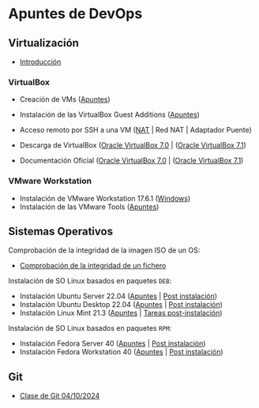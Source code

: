 # Apuntes de DevOps

## Virtualización

* [Introducción](./apuntes/virtualizacion/intro-virtualizacion.md)

### VirtualBox

* Creación de VMs ([Apuntes](./apuntes/virtualizacion/vbox-vm-create.md))
* Instalación de las VirtualBox Guest Additions ([Apuntes](./apuntes/virtualizacion/vbox-gas-install.md))
* Acceso remoto por SSH a una VM ([NAT](./apuntes/virtualizacion/vbox-ssh-access.md) | Red NAT | Adaptador Puente)

* Descarga de VirtualBox ([Oracle VirtualBox 7.0](https://www.virtualbox.org/wiki/Download_Old_Builds_7_0) | ([Oracle VirtualBox 7.1](https://www.virtualbox.org/wiki/Downloads))
* Documentación Oficial ([Oracle VirtualBox 7.0](https://docs.oracle.com/en/virtualization/virtualbox/7.0/user/index.html) | ([Oracle VirtualBox 7.1](https://docs.oracle.com/en/virtualization/virtualbox/7.1/user/index.html))

### VMware Workstation

* Instalación de VMware Workstation 17.6.1 ([Windows](./apuntes/virtualizacion/vmware-workstation17.6.1-install.md))
* Instalación de las VMware Tools ([Apuntes](./apuntes/virtualizacion/vmware-tools-install.md))

## Sistemas Operativos

Comprobación de la integridad de la imagen ISO de un OS:

* [Comprobación de la integridad de un fichero](./apuntes/os/integrity-check.md)

Instalación de SO Linux basados en paquetes `DEB`:

* Instalación Ubuntu Server 22.04 ([Apuntes](./apuntes/os/ub-server22.04-install.md) | [Post instalación](./apuntes/os/ub-server22.04-post-install.md))
* Instalación Ubuntu Desktop 22.04 ([Apuntes](./apuntes/os/ub-desktop22.04-install.md) | [Post instalación](./apuntes/os/ub-desktop22.04-post-install.md))
* Instalación Linux Mint 21.3 ([Apuntes](./apuntes/os/linux-mint21.3-install.md) | [Tareas post-instalación](./apuntes/os/linux-mint21.3-post-install.md))

Instalación de SO Linux basados en paquetes `RPM`:

* Instalación Fedora Server 40 ([Apuntes](./apuntes/os/fd-server40-install.md) | [Post instalación](./apuntes/os/fd-server40-post-install.md))
* Instalación Fedora Workstation 40 ([Apuntes](./apuntes/os/fd-workstation40-install.md) | [Post instalación](./apuntes/os/fd-workstation40-post-install.md))

## Git

* [Clase de Git 04/10/2024](./apuntes/git/clase-git-20241003.md)
